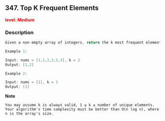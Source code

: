 ## 347. Top K Frequent Elements

**<font color=red>level: Medium</font>**

### Description

```c++
Given a non-empty array of integers, return the k most frequent elements.

Example 1:

Input: nums = [1,1,1,2,2,3], k = 2
Output: [1,2]

Example 2:

Input: nums = [1], k = 1
Output: [1]
```

**Note**

    You may assume k is always valid, 1 ≤ k ≤ number of unique elements.
    Your algorithm's time complexity must be better than O(n log n), where n is the array's size.
